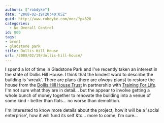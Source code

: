 ```yaml
---
authors: ["robdyke"]
date: "2008-02-19T20:40:05Z"
guid: http://www.robdyke.com/noc/?p=320
categories:
  - No Overall Control
id: 800
tags:
- brent
- gladstone park
title: Dollis Hill House
url: /2008/02/19/dollis-hill-house/
---
```

I spend a lot of time in Gladstone Park and I've recently taken an interest in the state of Dollis Hill House. I think that the kindest word to describe the building is 'wreak'. There are plans (there are _always_ plans) to restore the house from the [Dollis Hill House Trust](http://www.dollishillhouse.org.uk/news.php) in partnership with [Training For Life](http://home.siteforlife.org.uk/tflhome/home.cfm?ccs=482&#038;cs=884). I'm not sure what they are in detail... but the appear to involve getting a whole bunch of money together to renovate the building into a venue of some kind - better than flats... no worse than demolition.

I'm interested to know more details about the project, how it will be a 'social enterprise', how it will fund its self &#038;tc... more to come, I'm sure...
